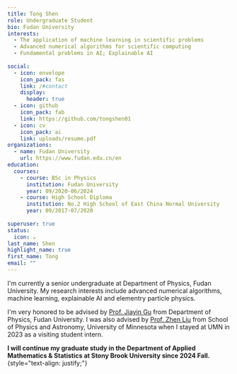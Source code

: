 ```yaml
---
title: Tong Shen
role: Undergraduate Student
bio: Fudan University
interests:
  - The application of machine learning in scientific problems
  - Advanced numerical algorithms for scientific computing
  - Fundamental problems in AI; Explainable AI
 
social:
  - icon: envelope
    icon_pack: fas
    link: /#contact
    display:
      header: true
  - icon: github
    icon_pack: fab
    link: https://github.com/tongshen01
  - icon: cv
    icon_pack: ai
    link: uploads/resume.pdf
organizations:
  - name: Fudan University
    url: https://www.fudan.edu.cn/en
education:
  courses:
    - course: BSc in Physics
      institution: Fudan University
      year: 09/2020-06/2024      
    - course: High School Diploma
      institution: No.2 High School of East China Normal University
      year: 09/2017-07/2020
      
superuser: true
status:
  icon: ☕️
last_name: Shen
highlight_name: true
first_name: Tong
email: ""
---
```

I'm currently a senior undergraduate at Department of Physics, Fudan University. My research interests include advanced numerical algorithms, machine learning, explainable AI and elementry particle physics.

I'm very honored to be advised by [Prof. Jiayin Gu](https://phys.fudan.edu.cn/4b/db/c7605a412635/page.htm) from Department of Physics, Fudan University. I was also advised by [Prof. Zhen Liu](https://cse.umn.edu/physics/zhen-liu) from School of Physics and Astronomy, University of Minnesota when I stayed at UMN in 2023 as a visiting student intern.

**I will continue my graduate study in the Department of Applied Mathematics & Statistics at Stony Brook University since 2024 Fall.**
{style="text-align: justify;"}

